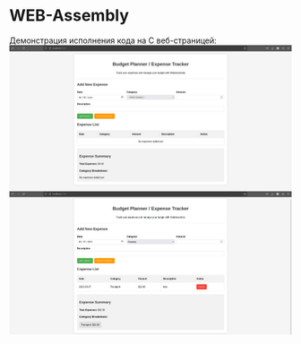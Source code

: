 # WEB-Assembly
Демонстрация исполнения кода на C веб-страницей:  
<img src='./screenshots/proof_emsdk.png'/>  
<img src='./screenshots/proof_emsdk_2.png'/>


